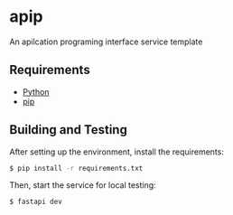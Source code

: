 # apip
An apilcation programing interface service template

## Requirements

* [Python](https://www.python.org/)
* [pip](https://pypi.org/project/pip/)

## Building and Testing

After setting up the environment, install the requirements:
```sh
$ pip install -r requirements.txt
```

Then, start the service for local testing:
```sh
$ fastapi dev
```
